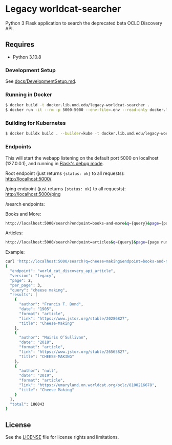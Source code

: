 # Legacy worldcat-searcher

Python 3 Flask application to search the deprecated beta OCLC Discovery API.

## Requires

* Python 3.10.8

### Development Setup

See [docs/DevelopmentSetup.md](docs/DevelopmentSetup.md).

### Running in Docker

```bash
$ docker build -t docker.lib.umd.edu/legacy-worldcat-searcher .
$ docker run -it --rm -p 5000:5000 --env-file=.env --read-only docker.lib.umd.edu/legacy-worldcat-searcher
```

### Building for Kubernetes

```bash
$ docker buildx build . --builder=kube -t docker.lib.umd.edu/legacy-worldcat-searcher:VERSION --push
```

### Endpoints

This will start the webapp listening on the default port 5000 on localhost
(127.0.0.1), and running in [Flask's debug mode].

Root endpoint (just returns `{status: ok}` to all requests):
<http://localhost:5000/>

/ping endpoint (just returns `{status: ok}` to all requests):
<http://localhost:5000/ping>

/search endpoints:

Books and More:

```bash
http://localhost:5000/search?endpoint=books-and-more&q={query}&page={page number}&per_page={results per page}
```

Articles:

```bash
http://localhost:5000/search?endpoint=articles&q={query}&page={page number}&per_page={results per page}
```

Example:

```bash
curl 'http://localhost:5000/search?q=cheese+making&endpoint=books-and-more&per_page=3&page=2'
{
  "endpoint": "world_cat_discovery_api_article",
  "version": "legacy",
  "page": 2,
  "per_page": 3,
  "query": "cheese making",
  "results": [
    {
      "author": "Francis T. Bond",
      "date": "1905",
      "format": "article",
      "link": "https://www.jstor.org/stable/20286827",
      "title": "Cheese-Making"
    },
    {
      "author": "Muiris O’Sullivan",
      "date": "2018",
      "format": "article",
      "link": "https://www.jstor.org/stable/26565827",
      "title": "CHEESE-MAKING"
    },
    {
      "author": "null",
      "date": "2019",
      "format": "article",
      "link": "https://umaryland.on.worldcat.org/oclc/8100216678",
      "title": "Cheese Making"
    }
  ],
  "total": 186043
}
```

[Flask's debug mode]: https://flask.palletsprojects.com/en/2.2.x/cli/?highlight=debug%20mode

## License

See the [LICENSE](LICENSE.txt) file for license rights and limitations.
